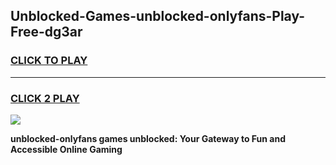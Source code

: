 
## Unblocked-Games-unblocked-onlyfans-Play-Free-dg3ar
<h3>
<a href="https://premium76.site?title=unblocked-onlyfans&ref=23A">CLICK TO PLAY</a></h3>
<hr>

<h3>
<a href="https://premium76.site?title=unblocked-onlyfans&ref=23A">CLICK 2 PLAY</a>
  
</h3>

<a href="https://premium76.site?title=unblocked-onlyfans&ref=23A"><img src="https://clearcache.store/games.png"></a>


**unblocked-onlyfans games unblocked: Your Gateway to Fun and Accessible Online Gaming**
